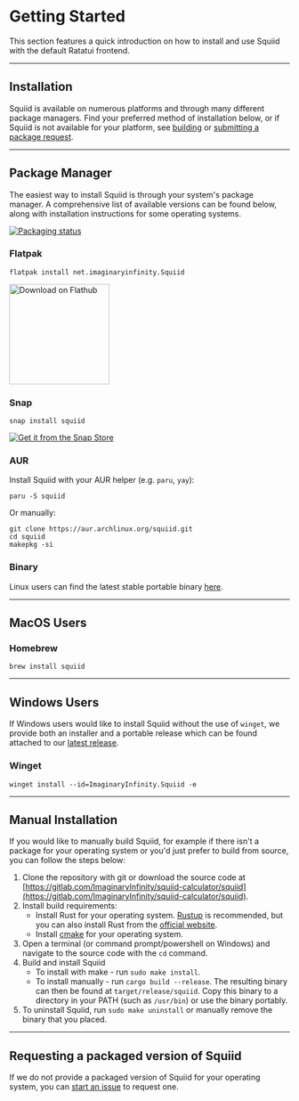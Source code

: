 # Getting Started

This section features a quick introduction on how to install and use Squiid with the default Ratatui frontend.

----

## Installation

Squiid is available on numerous platforms and through many different package managers. Find your preferred method of installation below, or if Squiid is not available for your platform, see [building](#manual-installation) or [submitting a package request](#requesting-a-packaged-version-of-squiid).

----

## Package Manager
The easiest way to install Squiid is through your system's package manager. A comprehensive list of available versions can be found below, along with installation instructions for some operating systems.

[![Packaging status](https://repology.org/badge/vertical-allrepos/squiid.svg)](https://repology.org/project/squiid/versions)

### Flatpak

```properties
flatpak install net.imaginaryinfinity.Squiid
```
<a href='https://flathub.org/apps/net.imaginaryinfinity.Squiid'><img width='180' alt='Download on Flathub' src='https://dl.flathub.org/assets/badges/flathub-badge-en.png'/></a>

### Snap
```properties
snap install squiid
```

[![Get it from the Snap Store](https://snapcraft.io/static/images/badges/en/snap-store-black.svg)](https://snapcraft.io/squiid)

### AUR

Install Squiid with your AUR helper (e.g. `paru`, `yay`):
```properties
paru -S squiid
```

Or manually:
```properties
git clone https://aur.archlinux.org/squiid.git
cd squiid
makepkg -si
```

### Binary
Linux users can find the latest stable portable binary [here](https://gitlab.com/ImaginaryInfinity/squiid-calculator/squiid/-/jobs/artifacts/trunk/download?job=build-musl).

----

## MacOS Users

### Homebrew

```properties
brew install squiid
```

<!-- ----

TODO: more -->

----

## Windows Users
If Windows users would like to install Squiid without the use of `winget`, we provide both an installer and a portable release which can be found attached to our [latest release](https://gitlab.com/ImaginaryInfinity/squiid-calculator/squiid/-/releases/permalink/latest).

### Winget
```properties
winget install --id=ImaginaryInfinity.Squiid -e
```


----

## Manual Installation
If you would like to manually build Squiid, for example if there isn't a package for your operating system or you'd just prefer to build from source, you can follow the steps below:

1. Clone the repository with git or download the source code at [https://gitlab.com/ImaginaryInfinity/squiid-calculator/squiid](https://gitlab.com/ImaginaryInfinity/squiid-calculator/squiid).
2. Install build requirements:
    - Install Rust for your operating system. [Rustup](https://rustup.rs/) is recommended, but you can also install Rust from the [official website](https://www.rust-lang.org/).
    - Install [cmake](https://cmake.org/) for your operating system.
3. Open a terminal (or command prompt/powershell on Windows) and navigate to the source code with the `cd` command.
4. Build and install Squiid
    -  To install with make - run `sudo make install`.
    -  To install manually - run `cargo build --release`. The resulting binary can then be found at `target/release/squiid`. Copy this binary to a directory in your PATH (such as `/usr/bin`) or use the binary portably.
5. To uninstall Squiid, run `sudo make uninstall` or manually remove the binary that you placed.

----

## Requesting a packaged version of Squiid
If we do not provide a packaged version of Squiid for your operating system, you can [start an issue](http://gitlab.com/ImaginaryInfinity/squiid-calculator/squiid/issues/new?issuable_template=Package%20Request) to request one.